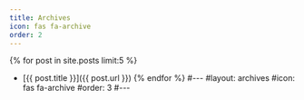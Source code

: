 ```yaml
---
title: Archives
icon: fas fa-archive
order: 2
---
```


{% for post in site.posts limit:5 %}
  - [{{ post.title }}]({{ post.url }})
{% endfor %}
#---
#layout: archives
#icon: fas fa-archive
#order: 3
#---

